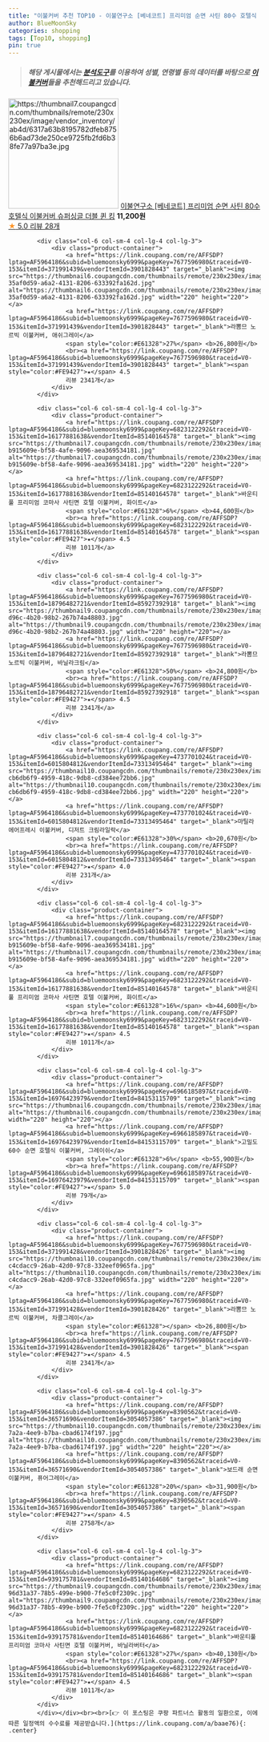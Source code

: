 ```yaml
---
title: "이불커버 추천 TOP10 - 이불연구소 [베네코트] 프리미엄 순면 사틴 80수 호텔식 이불커버 슈퍼싱글 더블 퀸 킹"
author: BlueMoonSky
categories: shopping
tags: [Top10, shopping]
pin: true
---
```


> ##### 해당 게시물에서는 [**분석도구**](https://itemscout.io/)를 이용하여 **성별**, **연령별** 등의 데이터를 바탕으로 [**이불커버**](https://link.coupang.com/a/baae76)들을 추천해드리고 있습니다.
<div class="container"><div class="row">
            <div class="col-6 col-sm-4 col-lg-4 col-lg-3">
                <div class="product-container">
                    <a href="https://link.coupang.com/re/AFFSDP?lptag=AF5964186&subid=bluemoonsky6999&pageKey=6843282164&traceid=V0-153&itemId=20900001942&vendorItemId=83471533662" target="_blank"><img src="https://thumbnail7.coupangcdn.com/thumbnails/remote/230x230ex/image/vendor_inventory/ab4d/6317a63b8195782dfeb8756b6ad73de250ce9725fb2fd6b38fe77a97ba3e.jpg" alt="https://thumbnail7.coupangcdn.com/thumbnails/remote/230x230ex/image/vendor_inventory/ab4d/6317a63b8195782dfeb8756b6ad73de250ce9725fb2fd6b38fe77a97ba3e.jpg" width="220" height="220"></a>
                    <a href="https://link.coupang.com/re/AFFSDP?lptag=AF5964186&subid=bluemoonsky6999&pageKey=6843282164&traceid=V0-153&itemId=20900001942&vendorItemId=83471533662" target="_blank">이불연구소 [베네코트] 프리미엄 순면 사틴 80수 호텔식 이불커버 슈퍼싱글 더블 퀸 킹</a>
                    <span style="color:#E61328"></span> <b>11,200원</b>
                    <br><a href="https://link.coupang.com/re/AFFSDP?lptag=AF5964186&subid=bluemoonsky6999&pageKey=6843282164&traceid=V0-153&itemId=20900001942&vendorItemId=83471533662" target="_blank"><span style="color:#FE9427">★</span> 5.0
                    리뷰 28개</a>
                </div>
            </div>
            
            <div class="col-6 col-sm-4 col-lg-4 col-lg-3">
                <div class="product-container">
                    <a href="https://link.coupang.com/re/AFFSDP?lptag=AF5964186&subid=bluemoonsky6999&pageKey=7677596980&traceid=V0-153&itemId=371991439&vendorItemId=3901828443" target="_blank"><img src="https://thumbnail6.coupangcdn.com/thumbnails/remote/230x230ex/image/retail/images/93159953734482-35af0d59-a6a2-4131-8206-633392fa162d.jpg" alt="https://thumbnail6.coupangcdn.com/thumbnails/remote/230x230ex/image/retail/images/93159953734482-35af0d59-a6a2-4131-8206-633392fa162d.jpg" width="220" height="220"></a>
                    <a href="https://link.coupang.com/re/AFFSDP?lptag=AF5964186&subid=bluemoonsky6999&pageKey=7677596980&traceid=V0-153&itemId=371991439&vendorItemId=3901828443" target="_blank">라뽐므 노르빅 이불커버, 애쉬그레이</a>
                    <span style="color:#E61328">27%</span> <b>26,800원</b>
                    <br><a href="https://link.coupang.com/re/AFFSDP?lptag=AF5964186&subid=bluemoonsky6999&pageKey=7677596980&traceid=V0-153&itemId=371991439&vendorItemId=3901828443" target="_blank"><span style="color:#FE9427">★</span> 4.5
                    리뷰 2341개</a>
                </div>
            </div>
            
            <div class="col-6 col-sm-4 col-lg-4 col-lg-3">
                <div class="product-container">
                    <a href="https://link.coupang.com/re/AFFSDP?lptag=AF5964186&subid=bluemoonsky6999&pageKey=6823122292&traceid=V0-153&itemId=16177881638&vendorItemId=85140164578" target="_blank"><img src="https://thumbnail7.coupangcdn.com/thumbnails/remote/230x230ex/image/retail/images/5394901845930736-b915609e-bf58-4afe-9096-aea369534181.jpg" alt="https://thumbnail7.coupangcdn.com/thumbnails/remote/230x230ex/image/retail/images/5394901845930736-b915609e-bf58-4afe-9096-aea369534181.jpg" width="220" height="220"></a>
                    <a href="https://link.coupang.com/re/AFFSDP?lptag=AF5964186&subid=bluemoonsky6999&pageKey=6823122292&traceid=V0-153&itemId=16177881638&vendorItemId=85140164578" target="_blank">바운티풀 프리미엄 코마사 사틴면 호텔 이불커버, 화이트</a>
                    <span style="color:#E61328">6%</span> <b>44,600원</b>
                    <br><a href="https://link.coupang.com/re/AFFSDP?lptag=AF5964186&subid=bluemoonsky6999&pageKey=6823122292&traceid=V0-153&itemId=16177881638&vendorItemId=85140164578" target="_blank"><span style="color:#FE9427">★</span> 4.5
                    리뷰 1011개</a>
                </div>
            </div>
            
            <div class="col-6 col-sm-4 col-lg-4 col-lg-3">
                <div class="product-container">
                    <a href="https://link.coupang.com/re/AFFSDP?lptag=AF5964186&subid=bluemoonsky6999&pageKey=7677596980&traceid=V0-153&itemId=18796482721&vendorItemId=85927392918" target="_blank"><img src="https://thumbnail9.coupangcdn.com/thumbnails/remote/230x230ex/image/retail/images/2023/05/10/15/2/32bd3f10-d96c-4b20-98b2-267b74a48803.jpg" alt="https://thumbnail9.coupangcdn.com/thumbnails/remote/230x230ex/image/retail/images/2023/05/10/15/2/32bd3f10-d96c-4b20-98b2-267b74a48803.jpg" width="220" height="220"></a>
                    <a href="https://link.coupang.com/re/AFFSDP?lptag=AF5964186&subid=bluemoonsky6999&pageKey=7677596980&traceid=V0-153&itemId=18796482721&vendorItemId=85927392918" target="_blank">라뽐므 노르빅 이불커버, 바닐라크림</a>
                    <span style="color:#E61328">50%</span> <b>24,800원</b>
                    <br><a href="https://link.coupang.com/re/AFFSDP?lptag=AF5964186&subid=bluemoonsky6999&pageKey=7677596980&traceid=V0-153&itemId=18796482721&vendorItemId=85927392918" target="_blank"><span style="color:#FE9427">★</span> 4.5
                    리뷰 2341개</a>
                </div>
            </div>
            
            <div class="col-6 col-sm-4 col-lg-4 col-lg-3">
                <div class="product-container">
                    <a href="https://link.coupang.com/re/AFFSDP?lptag=AF5964186&subid=bluemoonsky6999&pageKey=4737701024&traceid=V0-153&itemId=6015804812&vendorItemId=73313495464" target="_blank"><img src="https://thumbnail10.coupangcdn.com/thumbnails/remote/230x230ex/image/retail/images/4013347049762166-cb6db6f9-4959-418c-9db8-cd384ee72bb6.jpg" alt="https://thumbnail10.coupangcdn.com/thumbnails/remote/230x230ex/image/retail/images/4013347049762166-cb6db6f9-4959-418c-9db8-cd384ee72bb6.jpg" width="220" height="220"></a>
                    <a href="https://link.coupang.com/re/AFFSDP?lptag=AF5964186&subid=bluemoonsky6999&pageKey=4737701024&traceid=V0-153&itemId=6015804812&vendorItemId=73313495464" target="_blank">마틸라 에어프레시 이불커버, 디저트 크림라일락</a>
                    <span style="color:#E61328">30%</span> <b>20,670원</b>
                    <br><a href="https://link.coupang.com/re/AFFSDP?lptag=AF5964186&subid=bluemoonsky6999&pageKey=4737701024&traceid=V0-153&itemId=6015804812&vendorItemId=73313495464" target="_blank"><span style="color:#FE9427">★</span> 4.0
                    리뷰 231개</a>
                </div>
            </div>
            
            <div class="col-6 col-sm-4 col-lg-4 col-lg-3">
                <div class="product-container">
                    <a href="https://link.coupang.com/re/AFFSDP?lptag=AF5964186&subid=bluemoonsky6999&pageKey=6823122292&traceid=V0-153&itemId=16177881638&vendorItemId=85140164578" target="_blank"><img src="https://thumbnail7.coupangcdn.com/thumbnails/remote/230x230ex/image/retail/images/5394901845930736-b915609e-bf58-4afe-9096-aea369534181.jpg" alt="https://thumbnail7.coupangcdn.com/thumbnails/remote/230x230ex/image/retail/images/5394901845930736-b915609e-bf58-4afe-9096-aea369534181.jpg" width="220" height="220"></a>
                    <a href="https://link.coupang.com/re/AFFSDP?lptag=AF5964186&subid=bluemoonsky6999&pageKey=6823122292&traceid=V0-153&itemId=16177881638&vendorItemId=85140164578" target="_blank">바운티풀 프리미엄 코마사 사틴면 호텔 이불커버, 화이트</a>
                    <span style="color:#E61328">16%</span> <b>44,600원</b>
                    <br><a href="https://link.coupang.com/re/AFFSDP?lptag=AF5964186&subid=bluemoonsky6999&pageKey=6823122292&traceid=V0-153&itemId=16177881638&vendorItemId=85140164578" target="_blank"><span style="color:#FE9427">★</span> 4.5
                    리뷰 1011개</a>
                </div>
            </div>
            
            <div class="col-6 col-sm-4 col-lg-4 col-lg-3">
                <div class="product-container">
                    <a href="https://link.coupang.com/re/AFFSDP?lptag=AF5964186&subid=bluemoonsky6999&pageKey=6966185897&traceid=V0-153&itemId=16976423979&vendorItemId=84153115709" target="_blank"><img src="https://thumbnail6.coupangcdn.com/thumbnails/remote/230x230ex/image/vendor_inventory/2c69/7445bde941b18d4443c0ee07aa4fe3776286b03a1f7033630d7443602325.jpg" alt="https://thumbnail6.coupangcdn.com/thumbnails/remote/230x230ex/image/vendor_inventory/2c69/7445bde941b18d4443c0ee07aa4fe3776286b03a1f7033630d7443602325.jpg" width="220" height="220"></a>
                    <a href="https://link.coupang.com/re/AFFSDP?lptag=AF5964186&subid=bluemoonsky6999&pageKey=6966185897&traceid=V0-153&itemId=16976423979&vendorItemId=84153115709" target="_blank">고밀도 60수 순면 호텔식 이불커버, 그레이쉬</a>
                    <span style="color:#E61328">6%</span> <b>55,900원</b>
                    <br><a href="https://link.coupang.com/re/AFFSDP?lptag=AF5964186&subid=bluemoonsky6999&pageKey=6966185897&traceid=V0-153&itemId=16976423979&vendorItemId=84153115709" target="_blank"><span style="color:#FE9427">★</span> 5.0
                    리뷰 79개</a>
                </div>
            </div>
            
            <div class="col-6 col-sm-4 col-lg-4 col-lg-3">
                <div class="product-container">
                    <a href="https://link.coupang.com/re/AFFSDP?lptag=AF5964186&subid=bluemoonsky6999&pageKey=7677596980&traceid=V0-153&itemId=371991428&vendorItemId=3901828426" target="_blank"><img src="https://thumbnail10.coupangcdn.com/thumbnails/remote/230x230ex/image/retail/images/93183656040804-c4cdacc9-26ab-42d0-97c8-332eef0965fa.jpg" alt="https://thumbnail10.coupangcdn.com/thumbnails/remote/230x230ex/image/retail/images/93183656040804-c4cdacc9-26ab-42d0-97c8-332eef0965fa.jpg" width="220" height="220"></a>
                    <a href="https://link.coupang.com/re/AFFSDP?lptag=AF5964186&subid=bluemoonsky6999&pageKey=7677596980&traceid=V0-153&itemId=371991428&vendorItemId=3901828426" target="_blank">라뽐므 노르빅 이불커버, 차콜그레이</a>
                    <span style="color:#E61328"></span> <b>26,800원</b>
                    <br><a href="https://link.coupang.com/re/AFFSDP?lptag=AF5964186&subid=bluemoonsky6999&pageKey=7677596980&traceid=V0-153&itemId=371991428&vendorItemId=3901828426" target="_blank"><span style="color:#FE9427">★</span> 4.5
                    리뷰 2341개</a>
                </div>
            </div>
            
            <div class="col-6 col-sm-4 col-lg-4 col-lg-3">
                <div class="product-container">
                    <a href="https://link.coupang.com/re/AFFSDP?lptag=AF5964186&subid=bluemoonsky6999&pageKey=8390562&traceid=V0-153&itemId=36571690&vendorItemId=3054057386" target="_blank"><img src="https://thumbnail10.coupangcdn.com/thumbnails/remote/230x230ex/image/retail/images/2016/10/07/9/6/e94eeb56-7a2a-4ee9-b7ba-cbad6174f197.jpg" alt="https://thumbnail10.coupangcdn.com/thumbnails/remote/230x230ex/image/retail/images/2016/10/07/9/6/e94eeb56-7a2a-4ee9-b7ba-cbad6174f197.jpg" width="220" height="220"></a>
                    <a href="https://link.coupang.com/re/AFFSDP?lptag=AF5964186&subid=bluemoonsky6999&pageKey=8390562&traceid=V0-153&itemId=36571690&vendorItemId=3054057386" target="_blank">보드래 순면 이불커버, 퓨어그레이</a>
                    <span style="color:#E61328">20%</span> <b>31,900원</b>
                    <br><a href="https://link.coupang.com/re/AFFSDP?lptag=AF5964186&subid=bluemoonsky6999&pageKey=8390562&traceid=V0-153&itemId=36571690&vendorItemId=3054057386" target="_blank"><span style="color:#FE9427">★</span> 4.5
                    리뷰 2758개</a>
                </div>
            </div>
            
            <div class="col-6 col-sm-4 col-lg-4 col-lg-3">
                <div class="product-container">
                    <a href="https://link.coupang.com/re/AFFSDP?lptag=AF5964186&subid=bluemoonsky6999&pageKey=6823122292&traceid=V0-153&itemId=939175781&vendorItemId=85140164686" target="_blank"><img src="https://thumbnail9.coupangcdn.com/thumbnails/remote/230x230ex/image/retail/images/5394901104521887-96d31a37-78b5-499e-b900-7fe5c0f2309c.jpg" alt="https://thumbnail9.coupangcdn.com/thumbnails/remote/230x230ex/image/retail/images/5394901104521887-96d31a37-78b5-499e-b900-7fe5c0f2309c.jpg" width="220" height="220"></a>
                    <a href="https://link.coupang.com/re/AFFSDP?lptag=AF5964186&subid=bluemoonsky6999&pageKey=6823122292&traceid=V0-153&itemId=939175781&vendorItemId=85140164686" target="_blank">바운티풀 프리미엄 코마사 사틴면 호텔 이불커버, 바닐라버터</a>
                    <span style="color:#E61328">27%</span> <b>40,130원</b>
                    <br><a href="https://link.coupang.com/re/AFFSDP?lptag=AF5964186&subid=bluemoonsky6999&pageKey=6823122292&traceid=V0-153&itemId=939175781&vendorItemId=85140164686" target="_blank"><span style="color:#FE9427">★</span> 4.5
                    리뷰 1011개</a>
                </div>
            </div>
            </div></div><br><br>[👉 이 포스팅은 쿠팡 파트너스 활동의 일환으로, 이에 따른 일정액의 수수료를 제공받습니다.](https://link.coupang.com/a/baae76){: .center}